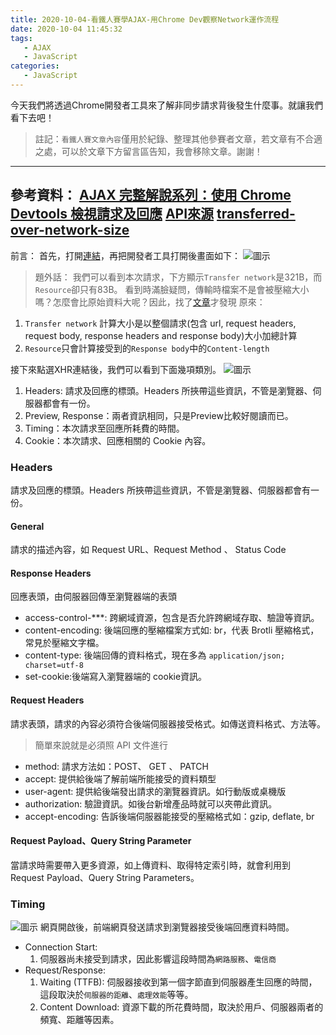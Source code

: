 ```yaml
---
title: 2020-10-04-看鐵人賽學AJAX-用Chrome Dev觀察Network運作流程
date: 2020-10-04 11:45:32
tags:
   - AJAX
   - JavaScript
categories:
   - JavaScript
---
```

今天我們將透過Chrome開發者工具來了解非同步請求背後發生什麼事。就讓我們看下去吧！
> 註記：`看鐵人賽文章內容`僅用於紀錄、整理其他參賽者文章，若文章有不合適之處，可以於文章下方留言區告知，我會移除文章。謝謝！
<!-- more -->
---
參考資料：
[AJAX 完整解說系列：使用 Chrome Devtools 檢視請求及回應](https://ithelp.ithome.com.tw/articles/10247837)
[API來源](https://jsonplaceholder.typicode.com)
[transferred-over-network-size](https://stackoverflow.com/questions/62184624/transferred-over-network-size-larger-than-resource-size)
---
前言：
首先，打開[連結](https://cdpn.io/chunwen/debug/XWdvMao/ZoMBazDPyvOk)，再把開發者工具打開後畫面如下：
![圖示](https://i.imgur.com/BUkuVht.png)

> 題外話：
我們可以看到本次請求，下方顯示`Transfer network`是321B，而`Resource`卻只有83B。
看到時滿臉疑問，傳輸時檔案不是會被壓縮大小嗎？怎麼會比原始資料大呢？因此，找了[文章](https://stackoverflow.com/questions/62184624/transferred-over-network-size-larger-than-resource-size)才發現
原來：
1. `Transfer network` 計算大小是以整個請求(包含 url, request headers, request body, response headers and response body)大小加總計算
2. `Resource`只會計算接受到的`Response body`中的`Content-length`

接下來點選XHR連結後，我們可以看到下面幾項類別。
![圖示](https://i.imgur.com/rnI6q59.png)
1. Headers: 請求及回應的標頭。Headers 所挾帶這些資訊，不管是瀏覽器、伺服器都會有一份。
2. Preview, Response：兩者資訊相同，只是Preview比較好閱讀而已。
3. Timing：本次請求至回應所耗費的時間。
4. Cookie：本次請求、回應相關的 Cookie 內容。

### Headers
請求及回應的標頭。Headers 所挾帶這些資訊，不管是瀏覽器、伺服器都會有一份。

#### General
請求的描述內容，如 Request URL、Request Method 、 Status Code

#### Response Headers
回應表頭，由伺服器回傳至瀏覽器端的表頭
* access-control-***: 跨網域資源，包含是否允許跨網域存取、驗證等資訊。
* content-encoding: 後端回應的壓縮檔案方式如: br，代表 Brotli 壓縮格式，常見於壓縮文字檔。
* content-type: 後端回傳的資料格式，現在多為 `application/json; charset=utf-8`
* set-cookie:後端寫入瀏覽器端的 cookie資訊。

#### Request Headers
請求表頭，請求的內容必須符合後端伺服器接受格式。如傳送資料格式、方法等。
> 簡單來說就是必須照 API 文件進行
* method: 請求方法如：POST、 GET 、 PATCH
* accept: 提供給後端了解前端所能接受的資料類型
* user-agent: 提供給後端發出請求的瀏覽器資訊。如行動版或桌機版
* authorization: 驗證資訊。如後台新增產品時就可以夾帶此資訊。
* accept-encoding: 告訴後端伺服器能接受的壓縮格式如：gzip, deflate, br

#### Request Payload、Query String Parameter
當請求時需要帶入更多資源，如上傳資料、取得特定索引時，就會利用到 Request Payload、Query String Parameters。

### Timing
![圖示](https://i.imgur.com/hgTBDR8.png)
網頁開啟後，前端網頁發送請求到瀏覽器接受後端回應資料時間。
* Connection Start: 
  1. 伺服器尚未接受到請求，因此影響這段時間為`網路服務`、`電信商`
* Request/Response: 
  1. Waiting (TTFB): 伺服器接收到第一個字節直到伺服器產生回應的時間，這段取決於`伺服器的距離`、`處理效能`等等。
  2. Content Download: 資源下載的所花費時間，取決於用戶、伺服器兩者的頻寬、距離等因素。
